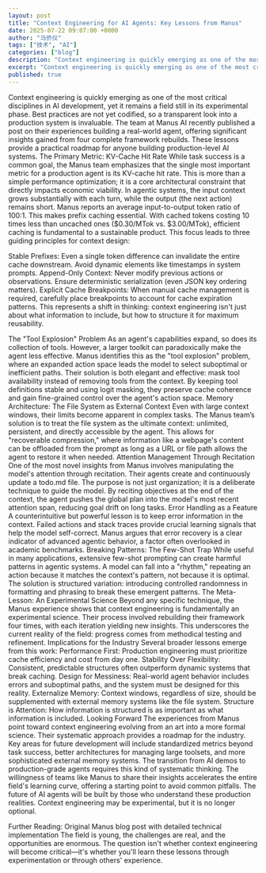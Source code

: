 ```yaml
---
layout: post
title: "Context Engineering for AI Agents: Key Lessons from Manus"
date: 2025-07-22 09:07:00 +0000
author: "马侨仪"
tags: ["技术", "AI"]
categories: ["blog"]
description: "Context engineering is quickly emerging as one of the most critical disciplines in AI development, yet it remains a field still in its experimental ph..."
excerpt: "Context engineering is quickly emerging as one of the most critical disciplines ..."
published: true
---
```


Context engineering is quickly emerging as one of the most critical disciplines in AI development, yet it remains a field still in its experimental phase. Best practices are not yet codified, so a transparent look into a production system is invaluable.
The team at Manus AI recently published a post on their experiences building a real-world agent, offering significant insights gained from four complete framework rebuilds. These lessons provide a practical roadmap for anyone building production-level AI systems.
The Primary Metric: KV-Cache Hit Rate
While task success is a common goal, the Manus team emphasizes that the single most important metric for a production agent is its KV-cache hit rate. This is more than a simple performance optimization; it is a core architectural constraint that directly impacts economic viability.
In agentic systems, the input context grows substantially with each turn, while the output (the next action) remains short. Manus reports an average input-to-output token ratio of 100:1. This makes prefix caching essential. With cached tokens costing 10 times less than uncached ones ($0.30/MTok vs. $3.00/MTok), efficient caching is fundamental to a sustainable product.
This focus leads to three guiding principles for context design:

Stable Prefixes: Even a single token difference can invalidate the entire cache downstream. Avoid dynamic elements like timestamps in system prompts.
Append-Only Context: Never modify previous actions or observations. Ensure deterministic serialization (even JSON key ordering matters).
Explicit Cache Breakpoints: When manual cache management is required, carefully place breakpoints to account for cache expiration patterns.
This represents a shift in thinking: context engineering isn't just about what information to include, but how to structure it for maximum reusability.

The "Tool Explosion" Problem
As an agent's capabilities expand, so does its collection of tools. However, a larger toolkit can paradoxically make the agent less effective. Manus identifies this as the "tool explosion" problem, where an expanded action space leads the model to select suboptimal or inefficient paths.
Their solution is both elegant and effective: mask tool availability instead of removing tools from the context. By keeping tool definitions stable and using logit masking, they preserve cache coherence and gain fine-grained control over the agent's action space.
Memory Architecture: The File System as External Context
Even with large context windows, their limits become apparent in complex tasks. The Manus team’s solution is to treat the file system as the ultimate context: unlimited, persistent, and directly accessible by the agent. This allows for "recoverable compression," where information like a webpage's content can be offloaded from the prompt as long as a URL or file path allows the agent to restore it when needed.
Attention Management Through Recitation
One of the most novel insights from Manus involves manipulating the model's attention through recitation. Their agents create and continuously update a todo.md file. The purpose is not just organization; it is a deliberate technique to guide the model. By reciting objectives at the end of the context, the agent pushes the global plan into the model's most recent attention span, reducing goal drift on long tasks.
Error Handling as a Feature
A counterintuitive but powerful lesson is to keep error information in the context. Failed actions and stack traces provide crucial learning signals that help the model self-correct. Manus argues that error recovery is a clear indicator of advanced agentic behavior, a factor often overlooked in academic benchmarks.
Breaking Patterns: The Few-Shot Trap
While useful in many applications, extensive few-shot prompting can create harmful patterns in agentic systems. A model can fall into a "rhythm," repeating an action because it matches the context's pattern, not because it is optimal. The solution is structured variation: introducing controlled randomness in formatting and phrasing to break these emergent patterns.
The Meta-Lesson: An Experimental Science
Beyond any specific technique, the Manus experience shows that context engineering is fundamentally an experimental science. Their process involved rebuilding their framework four times, with each iteration yielding new insights. This underscores the current reality of the field: progress comes from methodical testing and refinement.
Implications for the Industry
Several broader lessons emerge from this work:
Performance First: Production engineering must prioritize cache efficiency and cost from day one.
Stability Over Flexibility: Consistent, predictable structures often outperform dynamic systems that break caching.
Design for Messiness: Real-world agent behavior includes errors and suboptimal paths, and the system must be designed for this reality.
Externalize Memory: Context windows, regardless of size, should be supplemented with external memory systems like the file system.
Structure is Attention: How information is structured is as important as what information is included.
Looking Forward
The experiences from Manus point toward context engineering evolving from an art into a more formal science. Their systematic approach provides a roadmap for the industry. Key areas for future development will include standardized metrics beyond task success, better architectures for managing large toolsets, and more sophisticated external memory systems.
The transition from AI demos to production-grade agents requires this kind of systematic thinking. The willingness of teams like Manus to share their insights accelerates the entire field's learning curve, offering a starting point to avoid common pitfalls. The future of AI agents will be built by those who understand these production realities. Context engineering may be experimental, but it is no longer optional.

Further Reading:
Original Manus blog post with detailed technical implementation
The field is young, the challenges are real, and the opportunities are enormous. The question isn't whether context engineering will become critical—it's whether you'll learn these lessons through experimentation or through others' experience.
